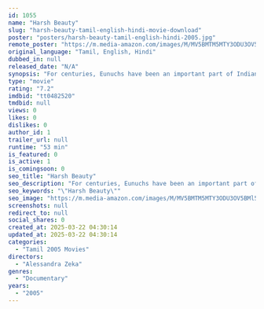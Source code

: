 ```yaml
---
id: 1055
name: "Harsh Beauty"
slug: "harsh-beauty-tamil-english-hindi-movie-download"
poster: "posters/harsh-beauty-tamil-english-hindi-2005.jpg"
remote_poster: "https://m.media-amazon.com/images/M/MV5BMTM5MTY3ODU3OV5BMl5BanBnXkFtZTgwNzM3MDA2MDE@._V1_SX300.jpg"
original_language: "Tamil, English, Hindi"
dubbed_in: null
released_date: "N/A"
synopsis: "For centuries, Eunuchs have been an important part of Indian society. But the elevated role they once held has now faded. Today they live in isolated communities, working as prostitutes and beggars. A warm, poignant, revealing por..."
type: "movie"
rating: "7.2"
imdbid: "tt0482520"
tmdbid: null
views: 0
likes: 0
dislikes: 0
author_id: 1
trailer_url: null
runtime: "53 min"
is_featured: 0
is_active: 1
is_comingsoon: 0
seo_title: "Harsh Beauty"
seo_description: "For centuries, Eunuchs have been an important part of Indian society. But the elevated role they once held has now faded. Today they live in isolated communities, working as prostitutes and beggars. A warm, poignant, revealing por..."
seo_keywords: "\"Harsh Beauty\""
seo_image: "https://m.media-amazon.com/images/M/MV5BMTM5MTY3ODU3OV5BMl5BanBnXkFtZTgwNzM3MDA2MDE@._V1_SX300.jpg"
screenshots: null
redirect_to: null
social_shares: 0
created_at: 2025-03-22 04:30:14
updated_at: 2025-03-22 04:30:14
categories:
  - "Tamil 2005 Movies"
directors:
  - "Alessandra Zeka"
genres:
  - "Documentary"
years:
  - "2005"
---
```

